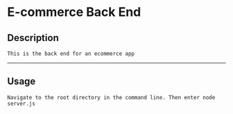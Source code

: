 # E-commerce Back End 


## Description
```
This is the back end for an ecommerce app
```

---

## Usage
```
Navigate to the root directory in the command line. Then enter node server.js
```

